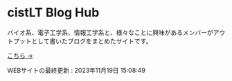 # cistLT Blog Hub

バイオ系、電子工学系、情報工学系と、様々なことに興味があるメンバーがアウトプットとして書いたブログをまとめたサイトです。

[こちら →](https://cistlt-blog-hub.vercel.app/)

<update-at>WEBサイトの最終更新 : 2023年11月19日 15:08:49</update-at>
